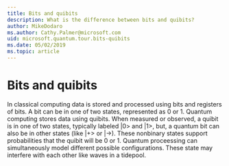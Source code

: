 ```yaml
---
title: Bits and quibits
description: What is the difference between bits and quibits?
author: MikeDodaro
ms.author: Cathy.Palmer@microsoft.com
uid: microsoft.quantum.tour.bits-quibits
ms.date: 05/02/2019
ms.topic: article
---
```


# Bits and quibits
In classical computing data is stored and processed using bits and registers of bits. A bit can be in one of two states, represented as 0 or 1. Quantum computing stores data using quibits. When measured or observed, a quibit is in one of two states, typically labeled |0> and |1>, but, a quantum bit can also be in other states (like |+> or |->). These nonbinary states support probabilities that the quibit will be 0 or 1.  Quantum proceessing can simultaneously model different possible configurations. These state may interfere with each other like waves in a tidepool. 
